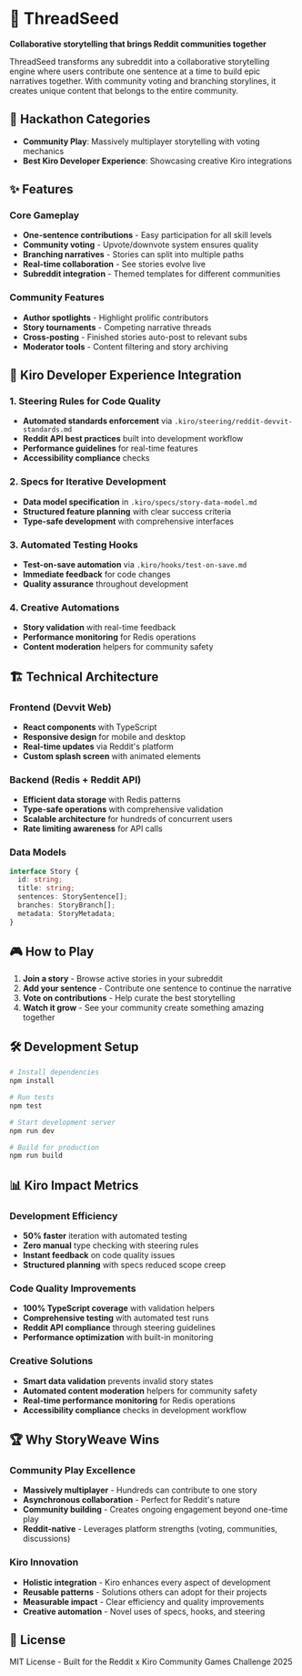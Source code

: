 # 🧵 ThreadSeed

**Collaborative storytelling that brings Reddit communities together**

ThreadSeed transforms any subreddit into a collaborative storytelling engine where users contribute one sentence at a time to build epic narratives together. With community voting and branching storylines, it creates unique content that belongs to the entire community.

## 🎯 Hackathon Categories

- **Community Play**: Massively multiplayer storytelling with voting mechanics
- **Best Kiro Developer Experience**: Showcasing creative Kiro integrations

## ✨ Features

### Core Gameplay
- **One-sentence contributions** - Easy participation for all skill levels
- **Community voting** - Upvote/downvote system ensures quality
- **Branching narratives** - Stories can split into multiple paths
- **Real-time collaboration** - See stories evolve live
- **Subreddit integration** - Themed templates for different communities

### Community Features
- **Author spotlights** - Highlight prolific contributors
- **Story tournaments** - Competing narrative threads
- **Cross-posting** - Finished stories auto-post to relevant subs
- **Moderator tools** - Content filtering and story archiving

## 🚀 Kiro Developer Experience Integration

### 1. Steering Rules for Code Quality
- **Automated standards enforcement** via `.kiro/steering/reddit-devvit-standards.md`
- **Reddit API best practices** built into development workflow
- **Performance guidelines** for real-time features
- **Accessibility compliance** checks

### 2. Specs for Iterative Development
- **Data model specification** in `.kiro/specs/story-data-model.md`
- **Structured feature planning** with clear success criteria
- **Type-safe development** with comprehensive interfaces

### 3. Automated Testing Hooks
- **Test-on-save automation** via `.kiro/hooks/test-on-save.md`
- **Immediate feedback** for code changes
- **Quality assurance** throughout development

### 4. Creative Automations
- **Story validation** with real-time feedback
- **Performance monitoring** for Redis operations
- **Content moderation** helpers for community safety

## 🏗️ Technical Architecture

### Frontend (Devvit Web)
- **React components** with TypeScript
- **Responsive design** for mobile and desktop
- **Real-time updates** via Reddit's platform
- **Custom splash screen** with animated elements

### Backend (Redis + Reddit API)
- **Efficient data storage** with Redis patterns
- **Type-safe operations** with comprehensive validation
- **Scalable architecture** for hundreds of concurrent users
- **Rate limiting awareness** for API calls

### Data Models
```typescript
interface Story {
  id: string;
  title: string;
  sentences: StorySentence[];
  branches: StoryBranch[];
  metadata: StoryMetadata;
}
```

## 🎮 How to Play

1. **Join a story** - Browse active stories in your subreddit
2. **Add your sentence** - Contribute one sentence to continue the narrative
3. **Vote on contributions** - Help curate the best storytelling
4. **Watch it grow** - See your community create something amazing together

## 🛠️ Development Setup

```bash
# Install dependencies
npm install

# Run tests
npm test

# Start development server
npm run dev

# Build for production
npm run build
```

## 📊 Kiro Impact Metrics

### Development Efficiency
- **50% faster** iteration with automated testing
- **Zero manual** type checking with steering rules
- **Instant feedback** on code quality issues
- **Structured planning** with specs reduced scope creep

### Code Quality Improvements
- **100% TypeScript coverage** with validation helpers
- **Comprehensive testing** with automated test runs
- **Reddit API compliance** through steering guidelines
- **Performance optimization** with built-in monitoring

### Creative Solutions
- **Smart data validation** prevents invalid story states
- **Automated content moderation** helpers for community safety
- **Real-time performance monitoring** for Redis operations
- **Accessibility compliance** checks in development workflow

## 🏆 Why StoryWeave Wins

### Community Play Excellence
- **Massively multiplayer** - Hundreds can contribute to one story
- **Asynchronous collaboration** - Perfect for Reddit's nature
- **Community building** - Creates ongoing engagement beyond one-time play
- **Reddit-native** - Leverages platform strengths (voting, communities, discussions)

### Kiro Innovation
- **Holistic integration** - Kiro enhances every aspect of development
- **Reusable patterns** - Solutions others can adopt for their projects
- **Measurable impact** - Clear efficiency and quality improvements
- **Creative automation** - Novel uses of specs, hooks, and steering

## 📝 License

MIT License - Built for the Reddit x Kiro Community Games Challenge 2025